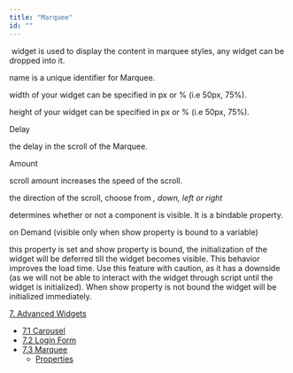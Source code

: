 ```yaml
---
title: "Marquee"
id: ""
---
```


 widget is used to display the content in marquee styles, any widget can be dropped into it.

name is a unique identifier for Marquee.

width of your widget can be specified in px or % (i.e 50px, 75%).

height of your widget can be specified in px or % (i.e 50px, 75%).

Delay

the delay in the scroll of the Marquee.

Amount

scroll amount increases the speed of the scroll.

the direction of the scroll, choose from _, down, left or right_

determines whether or not a component is visible. It is a bindable property.

on Demand (visible only when show property is bound to a variable)

this property is set and show property is bound, the initialization of the widget will be deferred till the widget becomes visible. This behavior improves the load time. Use this feature with caution, as it has a downside (as we will not be able to interact with the widget through script until the widget is initialized). When show property is not bound the widget will be initialized immediately.

[7\. Advanced Widgets](/learn/app-development/widgets/widget-library/#advanced)

- [7.1 Carousel](/learn/app-development/widgets/advanced/carousel/)
- [7.2 Login Form](/learn/app-development/widgets/advanced/login-form/)
- [7.3 Marquee](/learn/app-development/widgets/advanced/marquee/)
    - [Properties](#properties)
